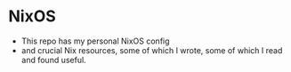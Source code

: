 # NixOS

- This repo has my personal NixOS config
- and crucial Nix resources, some of which I wrote, some of which I read and found useful.
